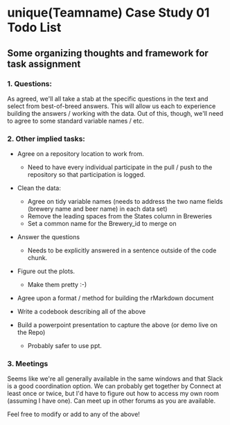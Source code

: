 # unique(Teamname) Case Study 01 Todo List

## Some organizing thoughts and framework for task assignment

### 1. Questions: 

As agreed, we'll all take a stab at the specific questions in the text and select from best-of-breed answers. This will allow us each to experience building the answers / working with the data. Out of this, though, we'll need to agree to some standard variable names / etc. 

### 2. Other implied tasks: 

* Agree on a repository location to work from. 
    + Need to have every individual participate in the pull / push to the repository so that participation is logged. 

* Clean the data: 
    + Agree on tidy variable names (needs to address the two name fields (brewery name and beer name) in each data set)
    + Remove the leading spaces from the States column in Breweries
    + Set a common name for the Brewery_id to merge on
    
* Answer the questions 
    + Needs to be explicitly answered in a sentence outside of the code chunk. 

* Figure out the plots. 
    + Make them pretty :-) 
    
* Agree upon a format / method for building the rMarkdown document

* Write a codebook describing all of the above

* Build a powerpoint presentation to capture the above (or demo live on the Repo) 
    + Probably safer to use ppt. 
    
### 3. Meetings

Seems like we're all generally available in the same windows and that Slack is a good coordination option. We can probably get together by Connect at least once or twice, but I'd have to figure out how to access my own room (assuming I have one). Can meet up in other forums as you are available. 

Feel free to modify or add to any of the above! 
